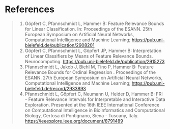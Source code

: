 References
==========

> 1.  Göpfert C, Pfannschmidt L, Hammer B: Feature Relevance Bounds for
>     Linear Classification. In: Proceedings of the ESANN. 25th European
>     Symposium on Artificial Neural Networks, Computational
>     Intelligence and Machine Learning;
>     <https://pub.uni-bielefeld.de/publication/2908201>
> 2.  Göpfert C, Pfannschmidt L, Göpfert JP, Hammer B: Interpretation of
>     Linear Classifiers by Means of Feature Relevance Bounds.
>     Neurocomputing. <https://pub.uni-bielefeld.de/publication/2915273>
> 3.  Pfannschmidt L, Jakob J, Biehl M, Tino P, Hammer B: Feature
>     Relevance Bounds for Ordinal Regression . Proceedings of the
>     ESANN. 27th European Symposium on Artificial Neural Networks,
>     Computational Intelligence and Machine Learning;
>     <https://pub.uni-bielefeld.de/record/2933893>
> 4.  Pfannschmidt L, Göpfert C, Neumann U, Heider D, Hammer B: FRI -
>     Feature Relevance Intervals for Interpretable and Interactive Data
>     Exploration. Presented at the 16th IEEE International Conference
>     on Computational Intelligence in Bioinformatics and Computational
>     Biology, Certosa di Pontignano, Siena - Tuscany, Italy.
>     <https://ieeexplore.ieee.org/document/8791489>
